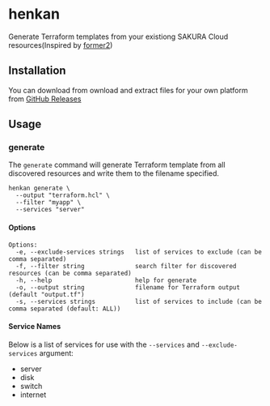 # henkan

Generate Terraform templates from your existiong SAKURA Cloud resources(Inspired by [former2](https://github.com/iann0036/former2))

## Installation

You can download from ownload and extract files for your own platform from [GitHub Releases](https://github.com/RyoMasumura1201/henkan/releases)

## Usage

### generate

The `generate` command will generate Terraform template from all discovered resources and write them to the filename specified.

```
henkan generate \
  --output "terraform.hcl" \
  --filter "myapp" \
  --services "server"
```

#### Options

```
Options:
  -e, --exclude-services strings   list of services to exclude (can be comma separated)
  -f, --filter string              search filter for discovered resources (can be comma separated)
  -h, --help                       help for generate
  -o, --output string              filename for Terraform output (default "output.tf")
  -s, --services strings           list of services to include (can be comma separated (default: ALL))
```

#### Service Names

Below is a list of services for use with the `--services` and `--exclude-services` argument:

- server
- disk
- switch
- internet
